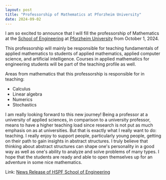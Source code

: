 ```yaml
---
layout: post
title: "Professorship of Mathematics at Pforzheim University"
date: 2024-09-02
---
```


I am so excited to announce that I will fill the professorship of Mathematics at the [School of Engineering](https://engineeringpf.hs-pforzheim.de/) at [Pforzheim University](https://www.hs-pforzheim.de/) from October 1, 2024.

This professorship will mainly be responsible for teaching fundamentals of applied mathematics to students of applied mathematics, applied computer science, and artificial intelligence.
Courses in applied mathematics for engineering students will be part of the teaching profile as well.

Areas from mathematics that this professorship is responsible for in teaching:
- Calculus
- Linear algebra
- Numerics
- Stochastics

I am really looking forward to this new journey!
Being a professor at a university of applied sciences, in comparison to a university professor, means to have a higher teaching load since research is not put as much emphasis on as at universities.
But that is exactly what I really want to do: teaching.
I really enjoy to support people, particularly young people, getting on their path to gain insights in abstract structures.
I truly believe that thinking about abstract structures can shape one's personality in a good way as well as one's ability to analyze and solve problems of many types.
I hope that the students are ready and able to open themselves up for an adventure in some nice mathematics.

Link: [News Release of HSPF School of Engineering](https://engineeringpf.hs-pforzheim.de/detailansicht/news/neu_an_der_fakultaet_fuer_technik_professor_mario_teixeira_parente)
